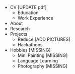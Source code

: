 - CV [UPDATE pdf]
	- Education
	- Work Experience
- About
- Research
- Projects
	- Reduce [ADD PICTURES]
	- Hackathons
- Hobbies [MISSING]
	- Mini Painting [MISSING]
	- Language Learning
	- Photography [MISSING]
